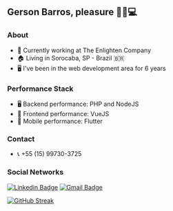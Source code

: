 ## Gerson Barros, pleasure 🖖🏻💻

### About
- 🔭 Currently working at The Enlighten Company
- 🏠 Living in Sorocaba, SP - Brazil 🇧🇷
- 🖥 I've been in the web development area for 6 years

### Performance Stack
- 🖥 Backend performance: PHP and NodeJS
- 🎯 Frontend performance: VueJS
- 📱 Mobile performance: Flutter

### Contact
- 📞 +55 (15) 99730-3725

### Social Networks
[![Linkedin Badge](https://img.shields.io/badge/-LinkedIn-blue?style=for-the-badge&logo=Linkedin&logoColor=white&link=https:https://www.linkedin.com/in/matheus-carvalho-83a68016a/)](https://www.linkedin.com/in/gerson-barros-446212158/)
[![Gmail Badge](https://img.shields.io/badge/-Gmail-c14438?style=for-the-badge&logo=Gmail&logoColor=white&link=mailto:gersonalifer@gmail.com)](mailto:gersonalifer@gmail.com)

[![GitHub Streak](https://github-readme-streak-stats.herokuapp.com?user=gbarros1994&theme=vue-dark&hide_border=true&date_format=j%20M%5B%20Y%5D&fire=DD2727&border=DD2F2F)](https://git.io/streak-stats)

